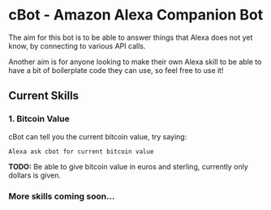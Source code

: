 # cBot - Amazon Alexa Companion Bot

The aim for this bot is to be able to answer things that Alexa does not yet know, by connecting to various API calls.

Another aim is for anyone looking to make their own Alexa skill to be able to have a bit of boilerplate code they can use, so feel free to use it!

## Current Skills

### 1. Bitcoin Value

cBot can tell you the current bitcoin value, try saying:

`Alexa ask cbot for current bitcoin value`

**TODO:** Be able to give bitcoin value in euros and sterling, currently only dollars is given.

### More skills coming soon...